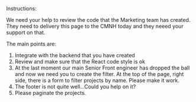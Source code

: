 Instructions:

We need your help to review the code that the Marketing team has created. They need to delivery this page to the CMNH today and they neeed your support on that.

The main points are:

1. Integrate with the backend that you have created
2. Review and make sure that the React code style is ok
3. At the last moment our main Senior Front engineer has dropped the ball and now we need you to create the filter. At the top of the page, right side, there is a form to filter projects by name. Please make it work.
4. The footer is not quite well...Could you help on it?
5. Please paginate the projects.
